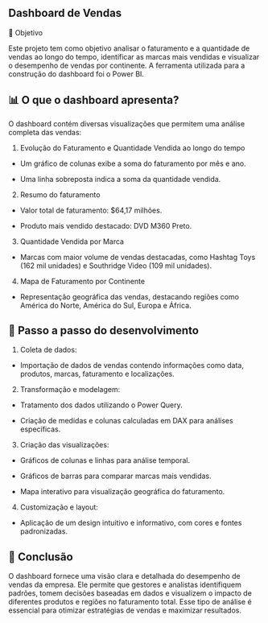 ## Dashboard de Vendas

📌 Objetivo

Este projeto tem como objetivo analisar o faturamento e a quantidade de vendas ao longo do tempo, identificar as marcas mais vendidas e visualizar o desempenho de vendas por continente. 
A ferramenta utilizada para a construção do dashboard foi o Power BI.

## 📊 O que o dashboard apresenta?

O dashboard contém diversas visualizações que permitem uma análise completa das vendas:

1. Evolução do Faturamento e Quantidade Vendida ao longo do tempo

* Um gráfico de colunas exibe a soma do faturamento por mês e ano.

* Uma linha sobreposta indica a soma da quantidade vendida.

2. Resumo do faturamento


* Valor total de faturamento: $64,17 milhões.

* Produto mais vendido destacado: DVD M360 Preto.


3. Quantidade Vendida por Marca

* Marcas com maior volume de vendas destacadas, como Hashtag Toys (162 mil unidades) e Southridge Video (109 mil unidades).


4. Mapa de Faturamento por Continente

* Representação geográfica das vendas, destacando regiões como América do Norte, América do Sul, Europa e África.


## 🔧 Passo a passo do desenvolvimento

1. Coleta de dados:

* Importação de dados de vendas contendo informações como data, produtos, marcas, faturamento e localizações.


2. Transformação e modelagem:

* Tratamento dos dados utilizando o Power Query.

* Criação de medidas e colunas calculadas em DAX para análises específicas.


3. Criação das visualizações:

* Gráficos de colunas e linhas para análise temporal.

* Gráficos de barras para comparar marcas mais vendidas.

* Mapa interativo para visualização geográfica do faturamento.


4. Customização e layout:

* Aplicação de um design intuitivo e informativo, com cores e fontes padronizadas.


## 📌 Conclusão

O dashboard fornece uma visão clara e detalhada do desempenho de vendas da empresa. 
Ele permite que gestores e analistas identifiquem padrões, tomem decisões baseadas em dados e visualizem o impacto de diferentes produtos e regiões
no faturamento total. Esse tipo de análise é essencial para otimizar estratégias de vendas e maximizar resultados.
